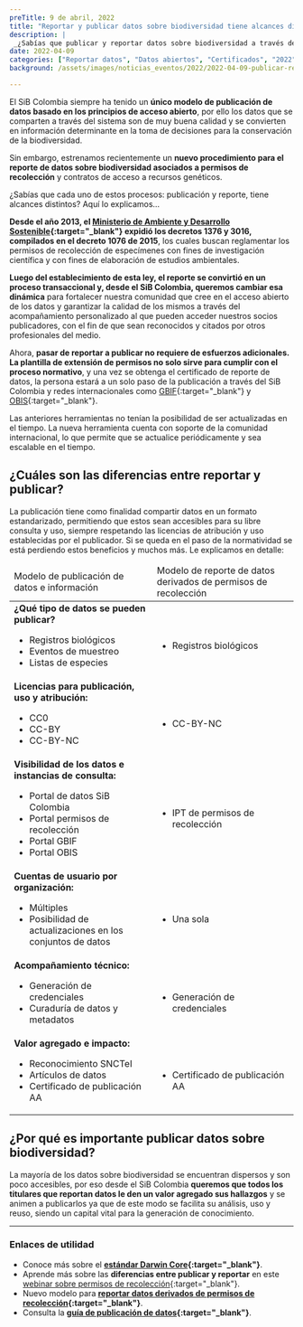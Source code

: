 ```yaml
---
preTitle: 9 de abril, 2022
title: "Reportar y publicar datos sobre biodiversidad tiene alcances diferentes: ¿los conoces?"
description: |
 _¿Sabías que publicar y reportar datos sobre biodiversidad a través del SiB Colombia tienen alcances distintos? Conoce aquí los detalles._
date: 2022-04-09
categories: ["Reportar datos", "Datos abiertos", "Certificados", "2022"]
background: /assets/images/noticias_eventos/2022/2022-04-09-publicar-reportar-datos-biodiversidad.jpg

---
```


El SiB Colombia siempre ha tenido un **único modelo de publicación de datos basado en los principios de acceso abierto**, por ello los datos que se comparten a través del sistema son de muy buena calidad y se convierten en información determinante en la toma de decisiones para la conservación de la biodiversidad.

Sin embargo, estrenamos recientemente un **nuevo procedimiento para el reporte de datos sobre biodiversidad asociados a permisos de recolección** y contratos de acceso a recursos genéticos.

¿Sabías que cada uno de estos procesos: publicación y reporte, tiene alcances distintos? Aquí lo explicamos…

**Desde el año 2013, el [Ministerio de Ambiente y Desarrollo Sostenible](https://www.minambiente.gov.co/){:target="_blank"} expidió los decretos 1376 y 3016, compilados en el decreto 1076 de 2015**, los cuales buscan reglamentar los permisos de recolección de especímenes con fines de investigación científica y con fines de elaboración de estudios ambientales.

**Luego del establecimiento de esta ley, el reporte se convirtió en un proceso transaccional y, desde el SiB Colombia, queremos cambiar esa dinámica** para fortalecer nuestra comunidad que cree en el acceso abierto de los datos y garantizar la calidad de los mismos a través del acompañamiento personalizado al que pueden acceder nuestros socios publicadores, con el fin de que sean reconocidos y citados por otros profesionales del medio.

Ahora, **pasar de reportar a publicar no requiere de esfuerzos adicionales. La plantilla de extensión de permisos no solo sirve para cumplir con el proceso normativo**, y una vez se obtenga el certificado de reporte de datos, la persona estará a un solo paso de la publicación a través del SiB Colombia y redes internacionales como [GBIF](https://www.gbif.org/){:target="_blank"} y [OBIS](https://obis.org/){:target="_blank"}.

Las anteriores herramientas no tenían la posibilidad de ser actualizadas en el tiempo. La nueva herramienta cuenta con soporte de la comunidad internacional, lo que permite que se actualice periódicamente y sea escalable en el tiempo.


## ¿Cuáles son las diferencias entre reportar y publicar?

La publicación tiene como finalidad compartir datos en un formato estandarizado, permitiendo que estos sean accesibles para su libre consulta y uso, siempre respetando las licencias de atribución y uso establecidas por el publicador. Si se queda en el paso de la normatividad se está perdiendo estos beneficios y muchos más. Le explicamos en detalle:

<div class="tablaContenido">
 <table> 
  <thead>
   <tr>
    <td>Modelo de publicación de datos e información</td>
    <td>Modelo de reporte de datos derivados de permisos de recolección</td>
   </tr>
  </thead>
  <tr>
   <td><b>¿Qué tipo de datos se pueden publicar?</b>
    <ul>
     <li>Registros biológicos</li>
     <li>Eventos de muestreo</li>
     <li>Listas de especies</li>
    </ul>
   </td>
   <td><br/>
    <ul>
     <li>Registros biológicos</li>
    </ul>
   </td>
  </tr>
  <tr>
   <td><b>Licencias para publicación, uso y atribución:</b>
    <ul>
     <li>CC0</li>
     <li>CC-BY</li>
     <li>CC-BY-NC</li>
    </ul>
   </td>
   <td><br/>
    <ul>
     <li>CC-BY-NC</li>
    </ul>
   </td>
  </tr>
  <tr>
   <td><b>Visibilidad de los datos e instancias de consulta:</b>
    <ul>
     <li>Portal de datos SiB Colombia</li>
     <li>Portal permisos de recolección</li>
     <li>Portal GBIF</li>
     <li>Portal OBIS</li>
    </ul>
   </td>
   <td><br/>
    <ul>
    <li>IPT de permisos de recolección</li>
    </ul>
   </td>
  </tr>
  <tr>
   <td><b>Cuentas de usuario por organización:</b>
    <ul>
     <li>Múltiples</li>
     <li>Posibilidad de actualizaciones en los conjuntos de datos</li>
    </ul>
   </td>
   <td><br/>
    <ul>
     <li>Una sola</li>
    </ul>
   </td>
  </tr>
  <tr>
   <td><b>Acompañamiento técnico:</b>
    <ul>
     <li>Generación de credenciales</li>
     <li>Curaduría de datos y metadatos</li>
    </ul>
   </td>
   <td><br/>
    <ul>
     <li>Generación de credenciales</li>
    </ul>
   </td>
  </tr>
  <tr>
   <td><b>Valor agregado e impacto:</b>
    <ul>
     <li>Reconocimiento SNCTeI</li>
     <li>Artículos de datos</li>
     <li>Certificado de publicación AA</li>
    </ul>
   </td>
   <td><br/>
    <ul>
     <li>Certificado de publicación AA</li>
    </ul>
   </td>
  </tr>
 </table>
</div>

## ¿Por qué es importante publicar datos sobre biodiversidad?

La mayoría de los datos sobre biodiversidad se encuentran dispersos y son poco accesibles, por eso desde el SiB Colombia **queremos que todos los titulares que reportan datos le den un valor agregado sus hallazgos** y se animen a publicarlos ya que de este modo se facilita su análisis, uso y reuso, siendo un capital vital para la generación de conocimiento.

_____

### Enlaces de utilidad

* Conoce más sobre el **[estándar Darwin Core](https://biodiversidad.co/recursos/plantillas-dwc/){:target="_blank"}**.
* Aprende más sobre las **diferencias entre publicar y reportar** en este [webinar sobre permisos de recolección](https://youtu.be/XzMTOOns3yo){:target="_blank"}.
* Nuevo modelo para **[reportar datos derivados de permisos de recolección](https://biodiversidad.co/compartir/guia-para-reportar/){:target="_blank"}**.
* Consulta la **[guía de publicación de datos](https://biodiversidad.co/compartir/guia-para-publicar/){:target="_blank"}**.
